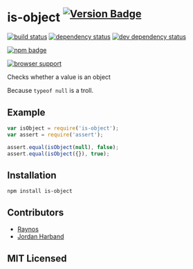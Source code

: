 # is-object <sup>[![Version Badge][12]][11]</sup>

[![build status][1]][2] [![dependency status][3]][4] [![dev dependency status][9]][10]

[![npm badge][13]][11]

[![browser support][5]][6]

Checks whether a value is an object

Because `typeof null` is a troll.

## Example

```js
var isObject = require('is-object');
var assert = require('assert');

assert.equal(isObject(null), false);
assert.equal(isObject({}), true);
```

## Installation

`npm install is-object`

## Contributors

 - [Raynos][7]
 - [Jordan Harband][8]

## MIT Licensed

  [1]: https://secure.travis-ci.org/ljharb/is-object.svg
  [2]: http://travis-ci.org/ljharb/is-object
  [3]: http://david-dm.org/ljharb/is-object/status.svg
  [4]: http://david-dm.org/ljharb/is-object
  [5]: http://ci.testling.com/ljharb/is-object.svg
  [6]: http://ci.testling.com/ljharb/is-object
  [7]: https://github.com/Raynos
  [8]: https://github.com/ljharb
  [9]: https://david-dm.org/ljharb/is-object/dev-status.svg
  [10]: https://david-dm.org/ljharb/is-object#info=devDependencies
  [11]: https://npmjs.org/package/is-object
  [12]: http://vb.teelaun.ch/ljharb/is-object.svg
  [13]: https://nodei.co/npm/is-object.png?downloads=true&stars=true
